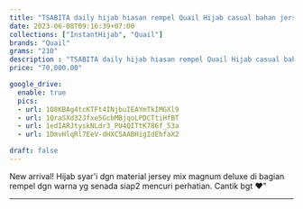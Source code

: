 ```yaml
---
title: "TSABITA daily hijab hiasan rempel Quail Hijab casual bahan jersey"
date: 2023-06-08T09:16:39+07:00
collections: ["InstantHijab", "Quail"]
brands: "Quail"
grams: "210"
description : "TSABITA daily hijab hiasan rempel Quail Hijab casual bahan jersey"
price: "70,000.00"

google_drive:
  enable: true
  pics:
  - url: 1O8KBAg4tcKTFt4INjbuIEAYmTkIMGXl9
  - url: 1QraSXd32Jfxe5GcbMBjqoLPDCTtiHfBT
  - url: 1edIARJtyskNLdr3_PU4QITtK786f_53a
  - url: 1DmvHlqRl7EeV-dHXCSAABHigIdEhfaX2

draft: false
---
```


New arrival! Hijab syar'i dgn material jersey mix magnum deluxe di bagian rempel dgn warna yg senada siap2 mencuri perhatian. Cantik bgt ❤"

----------    
 
